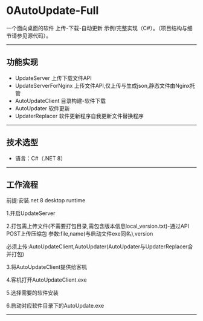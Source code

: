 # 0AutoUpdate-Full

一个面向桌面的软件 上传-下载-自动更新 示例/完整实现（C#）。（项目结构与细节请参见源代码）。

---

## 功能实现

- UpdateServer 上传下载文件API
- UpdateServerForNginx 上传文件API,仅上传与生成json,静态文件由Nginx托管
- AutoUpdateClient 目录构建-软件下载
- AutoUpdater 软件更新
- UpdaterReplacer 软件更新程序自我更新文件替换程序

---

## 技术选型

- 语言：C#（.NET 8）

---

## 工作流程

前提:安装.net 8 desktop runtime

1.开启UpdateServer

2.打包需上传文件(不需要打包目录,需包含版本信息local_version.txt)-通过API POST上传压缩包 参数:file,name(与启动文件exe同名),version

必须上传:AutoUpdateClient,AutoUpdater(AutoUpdater与UpdaterReplacer合并打包)

3.将AutoUpdateClient提供给客机

4.客机打开AutoUpdateClient.exe

5.选择需要的软件安装

6.启动对应软件目录下的AutoUpdate.exe

---
